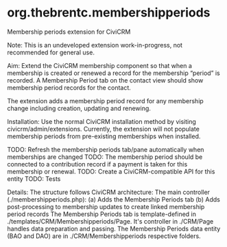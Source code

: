 # org.thebrentc.membershipperiods
Membership periods extension for CiviCRM

Note: This is an undeveloped extension work-in-progress, not recommended for general use.

Aim:
Extend the CiviCRM membership component so that when a membership is created or renewed a record for the membership “period” is recorded. A Membership Period tab on the contact view should show membership period records for the contact.

The extension adds a membership period record for any membership change including creation, updating and renewing.

Installation:
Use the normal CiviCRM installation method by visiting civicrm/admin/extensions.
Currently, the extension will not populate membership periods from pre-existing memberships when installed.

TODO: Refresh the membership periods tab/pane automatically when memberships are changed
TODO: The membership period should be connected to a contribution record if a payment is taken for this membership or renewal.
TODO: Create a CiviCRM-compatible API for this entity
TODO: Tests

Details:
The structure follows CiviCRM architecture:
The main controller (./membershipperiods.php):
(a) Adds the Membership Periods tab
(b) Adds post-processing to membership updates to create linked membership period records
The Membership Periods tab is template-defined in ./templates/CRM/Membershipperiods/Page. It's controller in ./CRM/Page handles data preparation and passing.
The Membership Periods data entity (BAO and DAO) are in ./CRM/Membershipperiods respective folders.

